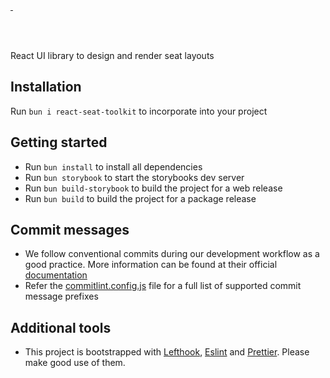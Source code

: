<br/>

<a aria-label="License" href="https://github.com/akalanka47000/react-seat-toolkit/blob/main/LICENSE">
  <img alt="" src="https://img.shields.io/badge/License-MIT-yellow.svg">
</a>
<a aria-label="CI Deploy" href="https://github.com/akalanka47000/react-seat-toolkit/actions/workflows/release.yml">
  <img alt="" src="https://github.com/akalanka47000/react-seat-toolkit/actions/workflows/release.yml/badge.svg">
</a>
 
<br/> <br/>

React UI library to design and render seat layouts

## Installation

Run `bun i react-seat-toolkit` to incorporate into your project <br/>

## Getting started

- Run `bun install` to install all dependencies
- Run `bun storybook` to start the storybooks dev server
- Run `bun build-storybook` to build the project for a web release
- Run `bun build` to build the project for a package release

## Commit messages

- We follow conventional commits during our development workflow as a good practice. More information can be found at their official [documentation](https://www.conventionalcommits.org/en/v1.0.0-beta.4/#examples)
- Refer the [commitlint.config.js](https://github.com/akalanka47000/react-seat-toolkit/blob/main/commitlint.config.cjs) file for a full list of supported commit message prefixes

## Additional tools

- This project is bootstrapped with [Lefthook](https://evilmartians.com/opensource/lefthook), [Eslint](https://eslint.org/) and [Prettier](https://prettier.io/). Please make good use of them.

<br/>

